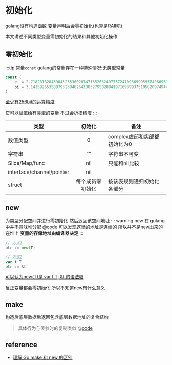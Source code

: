 # 初始化

golang没有构造函数 变量声明后会零初始化(也算是RAII吧)

本文讲述不同类型变量零初始化的结果和其他初始化操作

## 零初始化

:::tip 常量`const`
golang的常量存在一种特殊情况:无类型常量
```go
const (
    e  = 2.71828182845904523536028747135266249775724709369995957496696763
    pi = 3.14159265358979323846264338327950288419716939937510582097494459
)
```
[至少有256bit的运算精度][1]

它可以赋值给有类型的变量 不过会折损精度
:::

|类型 | 初始化 | 备注 |
|----|:-----:|------|
|数值类型|0|complex虚部和实部都初始化为0|
|字符串|""|字符串不可变|
|Slice/Map/func|nil|只能和nil比较|
|interface/channel/pointer|nil||
|struct|每个成员零初始化|按该表规则递归初始化各部分|


## new

为类型分配空间并进行零初始化 然后返回该空间地址
::: warning new 在 golang 中并不意味堆分配
@[code](go/go-new.go)
可以发现这里的地址是连续的 所以并不是new出来的在堆上 **变量的存储地址由编译器决定**
:::

```go
// 方式1
ptr := new(T)

// 方式2
var t T
ptr := &t
```

[可以认为new(T)是 var t T; &t 的语法糖][2]

反正变量都会零初始化 所以不知道new有什么意义

## make

构造后底层数据后返回包含底层数据地址的复合结构
> 具体行为与传参时的复制类似
@[code](go/make.go)

## reference

- [理解 Go make 和 new 的区别](https://sanyuesha.com/2017/07/26/go-make-and-new/)


[1]:https://book.itsfun.top/gopl-zh/ch3/ch3-06.html
[2]:https://www.zhihu.com/question/446317882/answer/2245768201